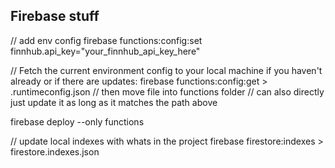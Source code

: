 ## Firebase stuff

// add env config
firebase functions:config:set finnhub.api_key="your_finnhub_api_key_here"

// Fetch the current environment config to your local machine if you haven't already or if there are updates:
firebase functions:config:get > .runtimeconfig.json
// then move file into functions folder
// can also directly just update it as long as it matches the path above

firebase deploy --only functions

// update local indexes with whats in the project
firebase firestore:indexes > firestore.indexes.json

